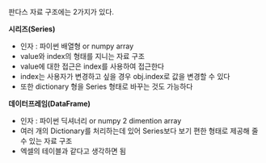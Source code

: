 판다스 자료 구조에는 2가지가 있다.<br/>

**시리즈(Series)**<br/>
- 인자 : 파이썬 배열형 or numpy array<br/>
- value와 index의 형태를 지니는 자료 구조<br/>
- value에 대한 접근은 index를 사용하여 접근한다<br/>
- index는 사용자가 변경하고 싶을 경우 obj.index로 값을 변경할 수 있다<br/>
- 또한 dictionary 형을 Series 형태로 바꾸는 것도 가능하다<br/>

**데이터프레임(DataFrame)**<br/>
- 인자 : 파이썬 딕셔너리 or numpy 2 dimention array<br/> 
- 여러 개의 Dictionary를 처리하는데 있어 Series보다 보기 편한 형태로 제공해 줄 수 있는 자료 구조<br/>
- 엑셀의 테이블과 같다고 생각하면 됨

